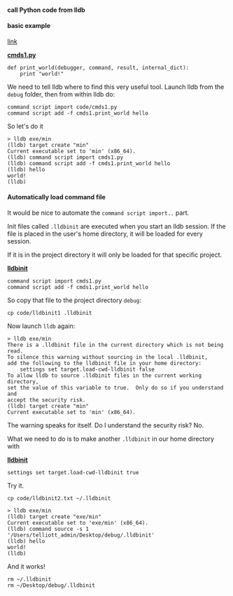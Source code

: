 #### call Python code from lldb

#### basic example

[link](http://ryanipete.com/blog/lldb/python/how_to_create_a_custom_lldb_command_pt_1/)

[**cmds1.py**](../code/cmds1.py)

```
def print_world(debugger, command, result, internal_dict):
    print "world!"
```

We need to tell lldb where to find this very useful tool.  Launch lldb from the ``debug`` folder, then from within lldb do:

```
command script import code/cmds1.py
command script add -f cmds1.print_world hello
```
So let's do it

```
> lldb exe/min
(lldb) target create "min"
Current executable set to 'min' (x86_64).
(lldb) command script import cmds1.py
(lldb) command script add -f cmds1.print_world hello
(lldb) hello
world!
(lldb)
```

#### Automatically load command file

It would be nice to automate the ``command script import..`` part.


Init files called ``.lldbinit`` are executed when you start an lldb session.  If the file is placed in the user's home directory, it will be loaded for every session.

If it is in the project directory it will only be loaded for that specific project.

[**lldbinit**](../code/lldbinit1.txt)

```
command script import cmds1.py
command script add -f cmds1.print_world hello
```

So copy that file to the project directory ``debug``:

```
cp code/lldbinit1 .lldbinit
```

Now launch ``lldb`` again:

```
> lldb exe/min
There is a .lldbinit file in the current directory which is not being read.
To silence this warning without sourcing in the local .lldbinit,
add the following to the lldbinit file in your home directory:
    settings set target.load-cwd-lldbinit false
To allow lldb to source .lldbinit files in the current working directory,
set the value of this variable to true.  Only do so if you understand and
accept the security risk.
(lldb) target create "min"
Current executable set to 'min' (x86_64).
```

The warning speaks for itself.  Do I understand the security risk?  No.

What we need to do is to make another ``.lldbinit`` in our home directory with

[**lldbinit**](../code/lldbinit2.txt)

```
settings set target.load-cwd-lldbinit true
```

Try it.

```
cp code/lldbinit2.txt ~/.lldbinit
```

```
> lldb exe/min
(lldb) target create "exe/min"
Current executable set to 'exe/min' (x86_64).
(lldb) command source -s 1 '/Users/telliott_admin/Desktop/debug/.lldbinit'
(lldb) hello
world!
(lldb)
```

And it works!

```
rm ~/.lldbinit
rm ~/Desktop/debug/.lldbinit
```